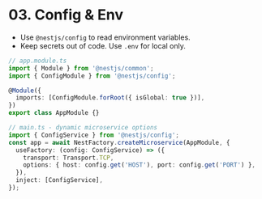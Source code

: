 # 03. Config & Env

- Use `@nestjs/config` to read environment variables.
- Keep secrets out of code. Use `.env` for local only.

```ts
// app.module.ts
import { Module } from '@nestjs/common';
import { ConfigModule } from '@nestjs/config';

@Module({
  imports: [ConfigModule.forRoot({ isGlobal: true })],
})
export class AppModule {}
```

```ts
// main.ts - dynamic microservice options
import { ConfigService } from '@nestjs/config';
const app = await NestFactory.createMicroservice(AppModule, {
  useFactory: (config: ConfigService) => ({
    transport: Transport.TCP,
    options: { host: config.get('HOST'), port: config.get('PORT') },
  }),
  inject: [ConfigService],
});
```
